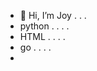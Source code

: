 - 👋 Hi, I’m Joy . . . 
- python . . . .
- HTML . . . .
- go . . . .
- 

<!---
8ijoy/8ijoy is a ✨ special ✨ repository because its `README.md` (this file) appears on your GitHub profile.
You can click the Preview link to take a look at your changes.
--->
